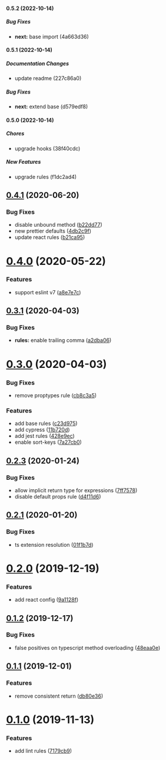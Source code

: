 #### 0.5.2 (2022-10-14)

##### Bug Fixes

- **next:** base import (4a663d36)

#### 0.5.1 (2022-10-14)

##### Documentation Changes

- update readme (227c86a0)

##### Bug Fixes

- **next:** extend base (d579edf8)

#### 0.5.0 (2022-10-14)

##### Chores

- upgrade hooks (38f40cdc)

##### New Features

- upgrade rules (f1dc2ad4)

## [0.4.1](https://github.com/treemmett/eslint-config/compare/v0.4.0...v0.4.1) (2020-06-20)

### Bug Fixes

- disable unbound method ([b22dd77](https://github.com/treemmett/eslint-config/commit/b22dd77003fa654da91d84838c002c0a3160f209))
- new prettier defaults ([4db2c9f](https://github.com/treemmett/eslint-config/commit/4db2c9f6059d3b51260ed0e05b7b3ac1e8dc4943))
- update react rules ([b21ca95](https://github.com/treemmett/eslint-config/commit/b21ca95ffaf91b8d97f1c4bf321530346ff46a85))

# [0.4.0](https://github.com/treemmett/eslint-config/compare/v0.3.1...v0.4.0) (2020-05-22)

### Features

- support eslint v7 ([a8e7e7c](https://github.com/treemmett/eslint-config/commit/a8e7e7c19f7eb6164f73af95c045fdcd04f8774f))

## [0.3.1](https://github.com/treemmett/eslint-config/compare/v0.3.0...v0.3.1) (2020-04-03)

### Bug Fixes

- **rules:** enable trailing comma ([a2dba06](https://github.com/treemmett/eslint-config/commit/a2dba0632bb365b96cefe5731e34653b8a72af09))

# [0.3.0](https://github.com/treemmett/eslint-config/compare/v0.2.3...v0.3.0) (2020-04-03)

### Bug Fixes

- remove proptypes rule ([cb8c3a5](https://github.com/treemmett/eslint-config/commit/cb8c3a5c2f5c352d3ba24cedc797e90f876499f1))

### Features

- add base rules ([c23d975](https://github.com/treemmett/eslint-config/commit/c23d97511cf460dcd0f1518ded7c0ff5be48b1c1))
- add cypress ([11b720d](https://github.com/treemmett/eslint-config/commit/11b720dfc60a211c94ac096340c7c8c05a7d6216))
- add jest rules ([428e9ec](https://github.com/treemmett/eslint-config/commit/428e9ec58585557ec0f6276f6f8140034ef7d28f))
- enable sort-keys ([7a27cb0](https://github.com/treemmett/eslint-config/commit/7a27cb04a73a5c143ed090033f3199b15121d314))

## [0.2.3](https://github.com/treemmett/eslint-config/compare/v0.2.1...v0.2.3) (2020-01-24)

### Bug Fixes

- allow implicit return type for expressions ([7ff7578](https://github.com/treemmett/eslint-config/commit/7ff75789f84d8a834c9d6a8b6e23f4b7bae415ee))
- disable default props rule ([d4f11d6](https://github.com/treemmett/eslint-config/commit/d4f11d6345506edee8cfa6ffe164248c724d5460))

## [0.2.1](https://github.com/treemmett/eslint-config/compare/v0.2.0...v0.2.1) (2020-01-20)

### Bug Fixes

- ts extension resolution ([01f1b7d](https://github.com/treemmett/eslint-config/commit/01f1b7dafb6b0fff22782393d74b27b503663a9a))

# [0.2.0](https://github.com/treemmett/eslint-config/compare/v0.1.2...v0.2.0) (2019-12-19)

### Features

- add react config ([9a1128f](https://github.com/treemmett/eslint-config/commit/9a1128fc41934faa77b3c3ab77de81f171081444))

## [0.1.2](https://github.com/treemmett/eslint-config/compare/v0.1.1...v0.1.2) (2019-12-17)

### Bug Fixes

- false positives on typescript method overloading ([48eaa0e](https://github.com/treemmett/eslint-config/commit/48eaa0e9e7cb6bf37646a6cd81cd289354e1946a))

## [0.1.1](https://github.com/treemmett/eslint-config/compare/v0.1.0...v0.1.1) (2019-12-01)

### Features

- remove consistent return ([db80e36](https://github.com/treemmett/eslint-config/commit/db80e36077a2ac9ba1e8a69d56e6b286c80853b9))

# [0.1.0](https://github.com/treemmett/eslint-config/compare/7179cb95f99b12d63bc2f50687464a7eab97dbd8...v0.1.0) (2019-11-13)

### Features

- add lint rules ([7179cb9](https://github.com/treemmett/eslint-config/commit/7179cb95f99b12d63bc2f50687464a7eab97dbd8))
